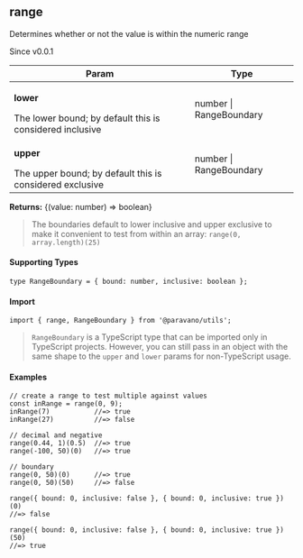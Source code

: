<h2>range</h2>
<p>Determines whether or not the value is within the numeric range</p>
<p>Since v0.0.1</p>
<table>
      <thead>
      <tr>
        <th>Param</th>
        <th>Type</th></tr>
      </thead>
      <tbody><tr><td><p><b>lower</b></p>The lower bound; by default this is considered inclusive</td><td>number | RangeBoundary</td></tr><tr><td><p><b>upper</b></p>The upper bound; by default this is considered exclusive</td><td>number | RangeBoundary</td></tr></tbody>
    </table><p><b>Returns:</b> {(value: number) =&gt; boolean}</p><blockquote><p>The boundaries default to lower inclusive and upper exclusive to make it convenient to test from within an array: <code>range(0, array.length)(25)</code></p></blockquote><h4>Supporting Types</h4>

```
type RangeBoundary = { bound: number, inclusive: boolean };
```
<h4>Import</h4>

```
import { range, RangeBoundary } from '@paravano/utils';
```

  <blockquote><p><code>RangeBoundary</code> is a TypeScript type that can be imported only in TypeScript projects. However, you can still 
pass in an object with the same shape to the <code>upper</code> and <code>lower</code> params for non-TypeScript usage.</p></blockquote><h4>Examples</h4>




```    
// create a range to test multiple against values
const inRange = range(0, 9);
inRange(7)           //=> true
inRange(27)          //=> false

// decimal and negative
range(0.44, 1)(0.5)  //=> true
range(-100, 50)(0)   //=> true
 
// boundary
range(0, 50)(0)      //=> true
range(0, 50)(50)     //=> false

range({ bound: 0, inclusive: false }, { bound: 0, inclusive: true })(0)
//=> false

range({ bound: 0, inclusive: false }, { bound: 0, inclusive: true })(50)
//=> true
```

    